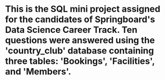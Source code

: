 # This is the SQL mini project assigned for the candidates of Springboard's Data Science Career Track. Ten questions were answered using the 'country_club' database containing three tables: 'Bookings', 'Facilities', and 'Members'.
